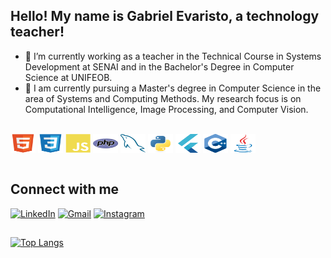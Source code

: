 ## Hello! My name is Gabriel Evaristo, a technology teacher!

- 🔭 I’m currently working as a teacher in the Technical Course in Systems Development at SENAI and in the Bachelor's Degree in Computer Science at UNIFEOB.
- 🌱 I am currently pursuing a Master's degree in Computer Science in the area of Systems and Computing Methods. My research focus is on Computational Intelligence, Image Processing, and Computer Vision.
  
<div style="display: inline_block"><br>
  <img align="center" alt="Gabriel-HTML" height="30" width="40" src="https://raw.githubusercontent.com/devicons/devicon/master/icons/html5/html5-original.svg">
  <img align="center" alt="Gabriel-CSS" height="30" width="40" src="https://raw.githubusercontent.com/devicons/devicon/master/icons/css3/css3-original.svg">
  <img align="center" alt="Gabriel-Js" height="30" width="40" src="https://raw.githubusercontent.com/devicons/devicon/master/icons/javascript/javascript-plain.svg">
  <img align="center" alt="Gabriel-PHP" height="30" width="40" src="https://raw.githubusercontent.com/devicons/devicon/master/icons/php/php-original.svg">
  <img align="center" alt="Gabriel-MySQL" height="30" width="40" src="https://raw.githubusercontent.com/devicons/devicon/master/icons/mysql/mysql-original.svg">
  <img align="center" alt="Gabriel-Python" height="30" width="40" src="https://raw.githubusercontent.com/devicons/devicon/master/icons/python/python-original.svg">
  <img align="center" alt="Gabriel-Python" height="30" width="40" src="https://raw.githubusercontent.com/devicons/devicon/master/icons/flutter/flutter-original.svg">
  <img align="center" alt="Gabriel-Cpp" height="30" width="40" src="https://raw.githubusercontent.com/devicons/devicon/master/icons/cplusplus/cplusplus-original.svg">
  <img align="center" alt="Gabriel-Java" height="30" width="40" src="https://raw.githubusercontent.com/devicons/devicon/master/icons/java/java-original.svg">
</div>

<br>

## Connect with me

[![LinkedIn](https://img.shields.io/badge/LinkedIn-blue?style=for-the-badge&logo=linkedin&logoColor=white)](https://www.linkedin.com/in/gabriel-evaristo-496064191/)
[![Gmail](https://img.shields.io/badge/Gmail-red?style=for-the-badge&logo=gmail&logoColor=white)](mailto:gabriel.evaristo.santana.silva@gmail.com)
[![Instagram](https://img.shields.io/badge/Instagram-%23E4405F?style=for-the-badge&logo=instagram&logoColor=white)](https://www.instagram.com/g_evaristo)



##
[![Top Langs](https://github-readme-stats.vercel.app/api/top-langs/?username=g-evaristo\&layout=donut)](https://github.com/g-evaristo/github-readme-stats)

